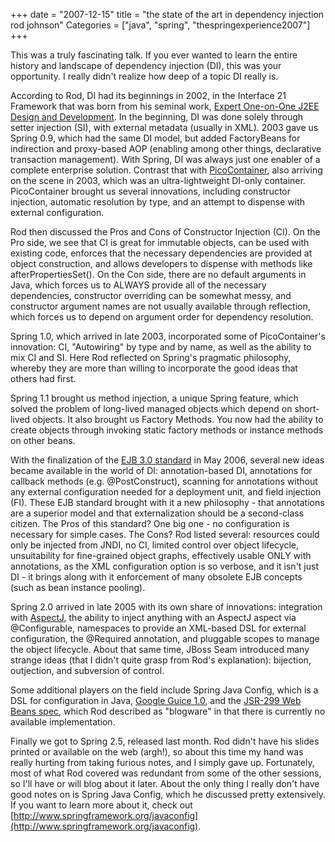 +++
date = "2007-12-15"
title = "the state of the art in dependency injection rod johnson"
Categories = ["java", "spring", "thespringexperience2007"]
+++

This was a truly fascinating talk. If you ever wanted to learn the entire history and landscape of dependency injection (DI), this was your opportunity. I really didn't realize how deep of a topic DI really is.  
  
According to Rod, DI had its beginnings in 2002, in the Interface 21 Framework that was born from his seminal work, [Expert One-on-One J2EE Design and Development](http://www.amazon.com/Expert-One-One-Design-Development/dp/1861007841). In the beginning, DI was done solely through setter injection (SI), with external metadata (usually in XML). 2003 gave us Spring 0.9, which had the same DI model, but added FactoryBeans for indirection and proxy-based AOP (enabling among other things, declarative transaction management). With Spring, DI was always just one enabler of a complete enterprise solution. Contrast that with [PicoContainer](http://www.picocontainer.org/), also arriving on the scene in 2003, which was an ultra-lightweight DI-only container. PicoContainer brought us several innovations, including constructor injection, automatic resolution by type, and an attempt to dispense with external configuration.  
  
Rod then discussed the Pros and Cons of Constructor Injection (CI). On the Pro side, we see that CI is great for immutable objects, can be used with existing code, enforces that the necessary dependencies are provided at object construction, and allows developers to dispense with methods like afterPropertiesSet(). On the Con side, there are no default arguments in Java, which forces us to ALWAYS provide all of the necessary dependencies, constructor overriding can be somewhat messy, and constructor argument names are not usually available through reflection, which forces us to depend on argument order for dependency resolution.  
  
Spring 1.0, which arrived in late 2003, incorporated some of PicoContainer's innovation: CI, "Autowiring" by type and by name, as well as the ability to mix CI and SI. Here Rod reflected on Spring's pragmatic philosophy, whereby they are more than willing to incorporate the good ideas that others had first.  
  
Spring 1.1 brought us method injection, a unique Spring feature, which solved the problem of long-lived managed objects which depend on short-lived objects. It also brought us Factory Methods. You now had the ability to create objects through invoking static factory methods or instance methods on other beans.  
  
With the finalization of the [EJB 3.0 standard](http://java.sun.com/products/ejb/docs.html) in May 2006, several new ideas became available in the world of DI: annotation-based DI, annotations for callback methods (e.g. @PostConstruct), scanning for annotations without any external configuration needed for a deployment unit, and field injection (FI). These EJB standard brought with it a new philosophy - that annotations are a superior model and that externalization should be a second-class citizen. The Pros of this standard? One big one - no configuration is necessary for simple cases. The Cons? Rod listed several: resources could only be injected from JNDI, no CI, limited control over object lifecycle, unsuitability for fine-grained object graphs, effectively usable ONLY with annotations, as the XML configuration option is so verbose, and it isn't just DI - it brings along with it enforcement of many obsolete EJB concepts (such as bean instance pooling).  
  
Spring 2.0 arrived in late 2005 with its own share of innovations: integration with [AspectJ](http://www.eclipse.org/aspectj/), the ability to inject anything with an AspectJ aspect via @Configurable, namespaces to provide an XML-based DSL for external configuration, the @Required annotation, and pluggable scopes to manage the object lifecycle. About that same time, JBoss Seam introduced many strange ideas (that I didn't quite grasp from Rod's explanation): bijection, outjection, and subversion of control.  
  
Some additional players on the field include Spring Java Config, which is a DSL for configuration in Java, [Google Guice 1.0](http://code.google.com/p/google-guice/), and the [JSR-299 Web Beans spec](http://jcp.org/en/jsr/detail?id=299), which Rod described as "blogware" in that there is currently no available implementation.  
  
Finally we got to Spring 2.5, released last month. Rod didn't have his slides printed or available on the web (argh!), so about this time my hand was really hurting from taking furious notes, and I simply gave up. Fortunately, most of what Rod covered was redundant from some of the other sessions, so I'll have or will blog about it later. About the only thing I really don't have good notes on is Spring Java Config, which he discussed pretty extensively. If you want to learn more about it, check out [http://www.springframework.org/javaconfig](http://www.springframework.org/javaconfig).
